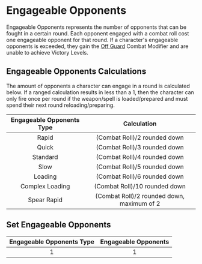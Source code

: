 # Engageable Opponents

Engageable Opponents represents the number of opponents that can be fought in a certain round. Each opponent engaged with a combat roll cost one engageable opponent for that round. If a character's engageable opponents is exceeded, they gain the [Off Guard](./CombatModifiers.md#off-guard-disadvantage) Combat Modifier and are unable to achieve Victory Levels.

## Engageable Opponents Calculations

The amount of opponents a character can engage in a round is calculated below. If a ranged calculation results in less than a 1, then the character can only fire once per round if the weapon/spell is loaded/prepared and must spend their next round reloading/preparing.

| Engageable Opponents Type |                Calculation                |
| :-----------------------: | :----------------------------------------: |
|           Rapid           |        (Combat Roll)/2 rounded down        |
|           Quick           |        (Combat Roll)/3 rounded down        |
|         Standard         |        (Combat Roll)/4 rounded down        |
|           Slow           |        (Combat Roll)/5 rounded down        |
|          Loading          |        (Combat Roll)/6 rounded down        |
|      Complex Loading      |       (Combat Roll)/10 rounded down       |
|        Spear Rapid        | (Combat Roll)/2 rounded down, maximum of 2 |

## Set Engageable Opponents

| Engageable Opponents Type | Engageable Opponents |
| :-----------------------: | :------------------: |
|             1             |          1          |

